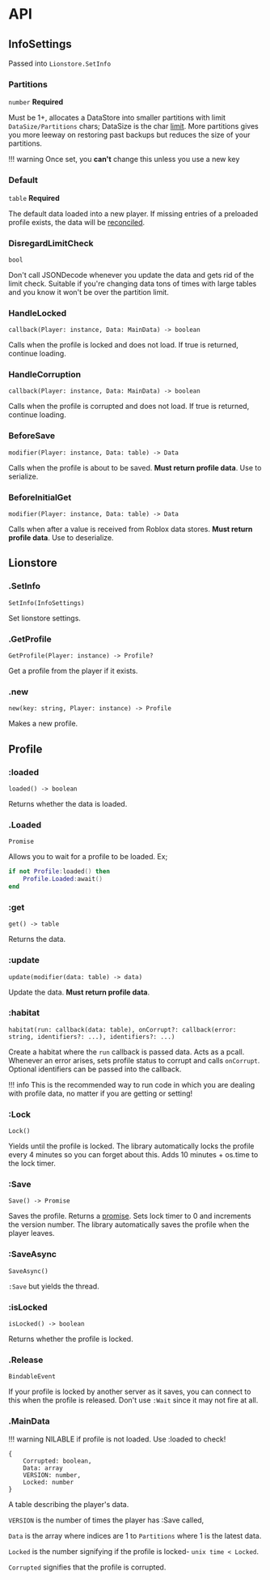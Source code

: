 # API

## InfoSettings
Passed into `Lionstore.SetInfo`
### Partitions 
`number` **Required**

Must be 1+, allocates a DataStore into smaller partitions with limit `DataSize/Partitions` chars; DataSize is the char [limit](https://developer.roblox.com/en-us/articles/Datastore-Errors). More partitions gives you more leeway on restoring past backups but reduces the size of your partitions.

!!! warning
    Once set, you **can't** change this unless you use a new key

### Default 
`table` **Required**

The default data loaded into a new player. If missing entries of a preloaded profile exists, the data will be [reconciled](https://madstudioroblox.github.io/ProfileService/api/#profilereconcile).

### DisregardLimitCheck
`bool`

Don't call JSONDecode whenever you update the data and gets rid of the limit check. Suitable if you're changing data tons of times with large tables and you know it won't be over the partition limit.

### HandleLocked
`callback(Player: instance, Data: MainData) -> boolean`

Calls when the profile is locked and does not load.
If true is returned, continue loading.

### HandleCorruption
`callback(Player: instance, Data: MainData) -> boolean`


Calls when the profile is corrupted and does not load.
If true is returned, continue loading.

### BeforeSave
`modifier(Player: instance, Data: table) -> Data`

Calls when the profile is about to be saved. **Must return profile data**. Use to serialize.

### BeforeInitialGet
`modifier(Player: instance, Data: table) -> Data`

Calls when after a value is received from Roblox data stores. **Must return profile data**. Use to deserialize.

## Lionstore
### .SetInfo
```
SetInfo(InfoSettings)
```

Set lionstore settings.

### .GetProfile
```
GetProfile(Player: instance) -> Profile?
```

Get a profile from the player if it exists.

### .new
```
new(key: string, Player: instance) -> Profile
```

Makes a new profile.

## Profile
### :loaded
```
loaded() -> boolean
```

Returns whether the data is loaded.

### .Loaded
```
Promise
```

Allows you to wait for a profile to be loaded. Ex;
```lua
if not Profile:loaded() then
    Profile.Loaded:await()
end
```

### :get
```
get() -> table
```

Returns the data.

### :update
```
update(modifier(data: table) -> data)
```

Update the data. **Must return profile data**.

### :habitat
```
habitat(run: callback(data: table), onCorrupt?: callback(error: string, identifiers?: ...), identifiers?: ...)
```

Create a habitat where the `run` callback is passed data. Acts as a pcall. Whenever an error arises, sets profile status to corrupt and calls `onCorrupt`. Optional identifiers can be passed into the callback.

!!! info
    This is the recommended way to run code in which you are dealing with profile data, no matter if you are getting or setting!

### :Lock
```
Lock()
```
Yields until the profile is locked. The library automatically locks the profile every 4 minutes so you can forget about this. Adds 10 minutes + os.time to the lock timer.

### :Save
```
Save() -> Promise
```
Saves the profile. Returns a [promise](https://eryn.io/roblox-lua-promise/). Sets lock timer to 0 and increments the version number. The library automatically saves the profile when the player leaves.

### :SaveAsync
```
SaveAsync()
```
`:Save` but yields the thread.

### :isLocked
```
isLocked() -> boolean
```
Returns whether the profile is locked.

### .Release
```
BindableEvent
```
If your profile is locked by another server as it saves, you can connect to this when the profile is released. Don't use `:Wait` since it may not fire at all.

### .MainData

!!! warning
    NILABLE if profile is not loaded. Use :loaded to check!
    
```
{
    Corrupted: boolean,
    Data: array
    VERSION: number,
    Locked: number
}
```

A table describing the player's data. 

`VERSION` is the number of times the player has :Save called,

`Data` is the array where indices are 1 to `Partitions` where 1 is the latest data. 

`Locked` is the number signifying if the profile is locked- `unix time < Locked`.

`Corrupted` signifies that the profile is corrupted.